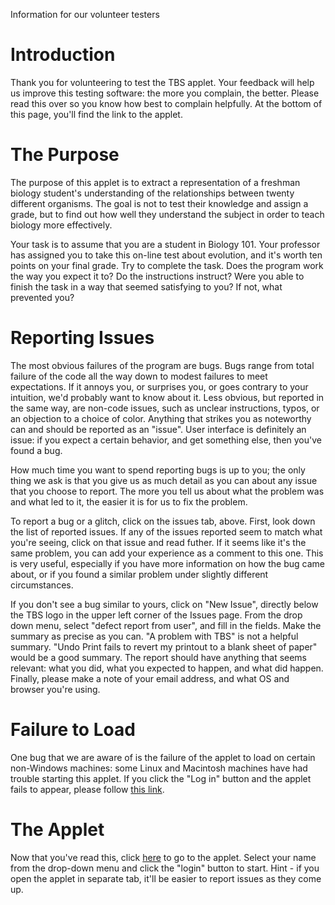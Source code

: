 Information for our volunteer testers

# Introduction #

Thank you for volunteering to test the TBS applet. Your feedback will help us improve this testing software: the more you complain, the better. Please read this over so you know how best to complain helpfully. At the bottom of this page, you'll find the link to the applet.

# The Purpose #

The purpose of this applet is to extract a representation of a freshman biology student's understanding of the relationships between twenty different organisms. The goal is not to test their knowledge and assign a grade, but to find out how well they understand the subject in order to teach biology more effectively.

Your task is to assume that you are a student in Biology 101. Your professor has assigned you to take this on-line test about evolution, and it's worth ten points on your final grade. Try to complete the task. Does the program work the way you expect it to? Do the instructions instruct? Were you able to finish the task in a way that seemed satisfying to you? If not, what prevented you?


# Reporting Issues #
The most obvious failures of the program are bugs. Bugs range from total failure of the code all the way down to modest failures to meet expectations. If it annoys you, or surprises you, or goes contrary to your intuition, we'd probably want to know about it. Less obvious, but reported in the same way, are non-code issues, such as unclear instructions, typos, or an objection to a choice of color. Anything that strikes you as noteworthy can and should be reported as an "issue". User interface is definitely an issue: if you expect a certain behavior, and get something else, then you've found a bug.

How much time you want to spend reporting bugs is up to you; the only thing we ask is that you give us as much detail as you can about any issue that you choose to report.
The more you tell us about what the problem was and what led to it, the easier it is for us to fix the problem.

To report a bug or a glitch, click on the issues tab, above. First, look down the list of reported issues. If any of the issues reported seem to match what you're seeing, click on that issue and read futher. If it seems like it's the same problem, you can add your experience as a comment to this one. This is very useful, especially if you have more information on how the bug came about, or if you found a similar problem under slightly different circumstances.

If you don't see a bug similar to yours, click on "New Issue", directly below the TBS logo in the upper left corner of the Issues page. From the drop down menu, select "defect report from user", and fill in the fields. Make the summary as precise as you can. "A problem with TBS" is not a helpful summary. "Undo Print fails to revert my printout to a blank sheet of paper" would be a good summary. The report should have anything that seems relevant: what you did, what you expected to happen, and what did happen. Finally, please make a note of your email address, and what OS and browser you're using.


# Failure to Load #

One bug that we are aware of is the failure of the applet to load on certain non-Windows machines: some Linux and Macintosh machines have had trouble starting this applet. If you click the "Log in" button and the applet fails to appear, please follow [this link](NoLoad.md).


# The Applet #

Now that you've read this, click [here](http://cluster.bio.whe.umb.edu/cgi-bin/Test/TBSTestSurvey.pl) to go to the applet. Select your name from the drop-down menu and click the "login" button to start. Hint - if you open the applet in separate tab, it'll be easier to report issues as they come up.